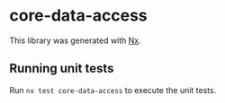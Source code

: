 # core-data-access

This library was generated with [Nx](https://nx.dev).

## Running unit tests

Run `nx test core-data-access` to execute the unit tests.
